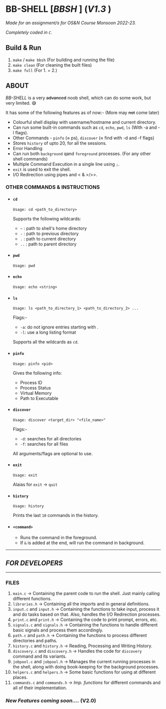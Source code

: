 # **BB-SHELL [_BBSH_ ]** (_V1.3_ )

_Made for an assignment/s for OS&N Course Monsoon 2022-23._

_Completely coded in `C`._

## Build & Run
1. `make` / `make bbsh` (For building and running the file)
2. `make clean` (For cleaning the built files)
3. `make full` (For 1. + 2.)

## ABOUT
_BB-SHELL_ is a very ~~advanced~~ noob shell, which can do some work, but very limited. :sweat_smile:

It has some of the following features as of now:- (More may ~~not~~ come later)

- Colourful shell display with username/hostname and current directory.
- Can run some built-in commands such as `cd`, `echo`, `pwd`, `ls` (With -a and -l flags).
- Other Commands - `pinfo` (≈ ps), `discover` (≈ find with -d and -f flags)
- Stores `history` of upto 20, for all the sessions.
- Error Handling
- Can run both `background` qand `foreground` processes. (For any other shell commands)
- Multiple Command Execution in a single line using `;`.
- `exit` is used to exit the shell.
- I/O Redirection using pipes and < & >/>>.

### OTHER COMMANDS & INSTRUCTIONS
- #### `cd`
    ```
    Usage: cd <path_to_directory>
    ```
    Supports the following wildcards:
    - `~` : path to shell's home directory
    - `-` : path to previous directory
    - `.` : path to current directory
    - `..` : path to parent directory
- #### `pwd`
    ```
    Usage: pwd
    ```
- #### `echo`
    ```
    Usage: echo <string>
    ```
- #### `ls`
    ```
    Usage: ls <path_to_directory_1> <path_to_directory_2> ...
    ```
    Flags:-
    - `-a`: do not ignore entries starting with .
    - `-l`: use a long listing format

    Supports all the wildcards as `cd`.
- #### `pinfo`
    ```
    Usage: pinfo <pid>
    ```
    Gives the following info:
    - Process ID
    - Process Status
    - Virtual Memory
    - Path to Executable
- #### `discover`
    ```
    Usage: discover <target_dir> "<file_name>"
    ```
    Flags:-
    - `-d`: searches for all directories
    - `-f`: searches for all files

    All arguments/flags are optional to use.
- #### `exit`
    ```
    Usage: exit
    ```
    Alaias for `exit` -> `quit`
- #### `history`
    ```
    Usage: history
    ```
    Prints the last `10` commands in the history.
- #### `<command>`
    - Runs the command in the foreground.
    - If `&` is added at the end, will run the command in background.


---
## _FOR DEVELOPERS_
---
### FILES

1. `main.c` -> Containing the parent code to run the shell. Just mainly calling different functions.
2. `libraries.h` -> Containing all the imports and in general definitions.
3. `input.c` and `input.h` -> Containing the functions to take input, process it and do tasks based on that. Also, handles the I/O Redirection processes.
4. `print.c` and `print.h` -> Containing the code to print prompt, errors, etc.
5. `signals.c` and `signals.h` -> Containing the functions to handle different basic signals and process them accordingly.
6. `path.c` and `path.h` -> Containing the functions to process different directories and paths.
7. `history.c` and `history.h` -> Reading, Processing and Writing History.
8. `discovery.c` and `discovery.h` -> Handles the code for `discovery` command and its variants.
9. `jobpool.c` and `jobpool.h` -> Manages the current running processes in the shell, along with doing book-keeping for the background processes.
10. `helpers.c` and `helpers.h` -> Some basic functions for using at different places.
11. `commands.c` and `commands.h` -> _Imp. functions_ for different commands and all of their implementation.

### _New Features coming soon...._ (V2.0)